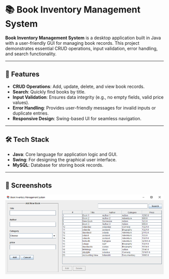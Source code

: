# 📚 Book Inventory Management System  

**Book Inventory Management System** is a desktop application built in Java with a user-friendly GUI for managing book records. This project demonstrates essential CRUD operations, input validation, error handling, and search functionality.

---

## 🚀 Features  

- **CRUD Operations**: Add, update, delete, and view book records.  
- **Search**: Quickly find books by title.  
- **Input Validation**: Ensures data integrity (e.g., no empty fields, valid price values).  
- **Error Handling**: Provides user-friendly messages for invalid inputs or duplicate entries.  
- **Responsive Design**: Swing-based UI for seamless navigation.  

---

## 🛠️ Tech Stack  

- **Java**: Core language for application logic and GUI.  
- **Swing**: For designing the graphical user interface.  
- **MySQL**: Database for storing book records.  

---

## 📸 Screenshots 

![Main Interface](screenshot.png)
